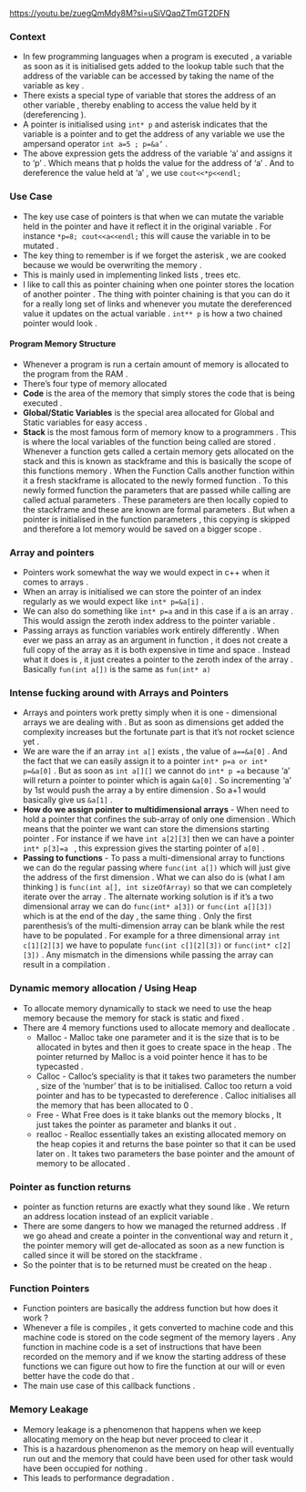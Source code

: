 https://youtu.be/zuegQmMdy8M?si=uSiVQaqZTmGT2DFN

### Context 
- In few programming languages when a program is executed , a variable as soon as it is initialised gets added to the lookup table such that the address of the variable can be accessed by taking the name of the variable as key .
- There exists a special type of variable that stores the address of an other variable , thereby enabling to access the value held by it (dereferencing ).
- A pointer is initialised using `int* p` and asterisk indicates that the variable is a pointer and to get the address of any variable we use the ampersand operator `int a=5 ; p=&a’` .
- The above expression gets the address of the variable ‘a’ and assigns it to ‘p’ . Which means that p holds the value for the address of ‘a’ . And to dereference the value held at ‘a’ , we use `cout<<*p<<endl;` 


### Use Case 

- The key use case of pointers is that when we can mutate the variable held in the pointer and have it reflect it in the original variable . For instance `*p=8; cout<<a<<endl;` this will cause the variable in to be mutated . 
- The key thing to remember is if we forget the asterisk , we are cooked because we would be overwriting the memory . 
- This is mainly used in implementing linked lists , trees etc. 
- I like to call this as pointer chaining when one pointer stores the location of another pointer . The thing with pointer chaining is that you can do it for a really long set of links and whenever you mutate the dereferenced value it updates on the actual variable . `int** p` is how a two chained pointer would look . 


#### Program Memory Structure 

- Whenever a program is run a certain amount of memory is allocated to the program from the RAM . 
- There’s four type of memory allocated 
- **Code** is the area of the memory that simply stores the code that is being executed . 
- **Global/Static Variables** is the special area allocated for Global and Static variables for easy access . 
- **Stack** is the most famous form of memory know to a programmers . This is where the local variables of the function being called are stored . Whenever a function gets called a certain memory gets allocated on the stack and this is known as stackframe and this is basically the scope of this functions memory . When the Function Calls another function within it a fresh stackframe is allocated to the newly formed function . To this newly formed function the parameters that are passed while calling are called actual parameters . These parameters are then locally copied to the stackframe and these are known are formal parameters . But when a pointer is initialised in the function parameters , this copying is skipped and therefore a lot memory would be saved on a bigger scope . 

### Array and pointers 

- Pointers work somewhat the way we would expect in c++ when it comes to arrays . 
- When an array is initialised we can store the pointer of an index regularly as we would expect like `int* p=&a[i]` . 
- We can also do something like `int* p=a` and in this case if a is an array . This would assign the zeroth index address to the pointer variable . 
- Passing arrays as function variables work entirely differently . When ever we pass an array as an argument in function , it does not create a full copy of the array as it is both expensive in time and space . Instead what it does is , it just creates a pointer to the zeroth index of the array . Basically `fun(int a[])` is the same as `fun(int* a)` 



### Intense fucking around with Arrays and Pointers 

- Arrays and pointers work pretty simply when it is one - dimensional arrays we are dealing with . But as soon as dimensions get added the complexity increases but the fortunate part is that it’s not rocket science yet . 
- We are ware the if an array `int a[]`  exists , the value of `a==&a[0]` . And the fact that we can easily assign it to a pointer `int* p=a or int* p=&a[0]` . But as soon as `int a[][]` we cannot do `int* p =a` because ‘a’ will return a pointer to pointer which is again `&a[0]` . So incrementing ‘a’ by 1st would push the array a by entire dimension . So a+1 would basically give us `&a[1]` .
- **How do we assign pointer to multidimensional arrays** - When need to hold a pointer that confines the sub-array of only one dimension . Which means that the pointer we want can store the dimensions starting pointer . For instance if we have `int a[2][3]` then we can have a pointer `int* p[3]=a ` , this expression gives the starting pointer of `a[0]` .
- **Passing to functions** - To pass a multi-dimensional array to functions we can do the regular passing where `func(int a[])` which will just give the address of the first dimension . What we can also do is (what I am thinking ) is `func(int a[], int sizeOfArray)` so that we can completely iterate over the array . The alternate working solution is if it’s a two dimensional array we can do `func(int* a[3])` or `func(int a[][3])` which is at the end of the day , the same thing . Only the first parenthesis’s of the multi-dimension array can be blank while the rest have to be populated . For example for a three dimensional array `int c[1][2][3]` we have to populate `func(int c[][2][3])` or `func(int* c[2][3])` . Any mismatch in the dimensions while passing the array can result in a compilation .


### Dynamic memory allocation / Using Heap 

- To allocate memory dynamically to stack we need to use the heap memory because the memory for stack is static and fixed . 
- There are 4 memory functions used to allocate memory and deallocate . 
	- Malloc - Malloc take one parameter and it is the size that is to be allocated in bytes and then it goes to create space in the heap . The pointer returned by Malloc is a void pointer hence it has to be typecasted . 
	- Calloc - Calloc’s speciality is that it takes two parameters the number , size of the ‘number’ that is to be initialised. Calloc too return a void pointer and has to be typecasted to dereference . Calloc initialises all the memory that has been allocated to 0 . 
	-  Free - What Free does is it take blanks out the memory blocks , It just takes the pointer as parameter and blanks it out . 
	- realloc - Realloc essentially takes an existing allocated memory on the heap copies it and returns the base pointer so that it can be used later on . It takes two parameters the base pointer and the amount of memory to be allocated . 



### Pointer as function returns 

- pointer as function returns are exactly what they sound like . We return an address location instead of an explicit variable . 
- There are some dangers to how we managed the returned address . If we go ahead and create a pointer in the conventional way and return it , the pointer memory will get de-allocated as soon as  a new function is called since it will be stored on the stackframe .
- So the pointer that is to be returned must be created on the heap . 


### Function Pointers 

- Function pointers are basically the address function but how does it work ? 
- Whenever a file is compiles , it gets converted to machine code and this machine code is stored on the code segment of the memory layers . Any function in machine code is a set of instructions that have been recorded on the memory and if we know the starting address of these functions we can figure out how to fire the function at our will or even better have the code do that . 
- The main use case of this callback functions . 


### Memory Leakage 

- Memory leakage is a phenomenon that happens when we keep allocating memory on the heap but never proceed to clear it . 
- This is a hazardous phenomenon as the memory on heap will eventually run out and the memory that could have been used for other task would have been occupied for nothing . 
- This leads to performance degradation .

